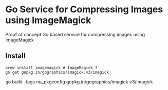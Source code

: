 # Go Service for Compressing Images using ImageMagick

Proof of concept Go based service for compressing images using ImageMagick

## Install

```
brew install imagemagick # ImageMagick 7
go get gopkg.in/gographics/imagick.v3/imagick

```

go build -tags no_pkgconfig gopkg.in/gographics/imagick.v3/imagick
